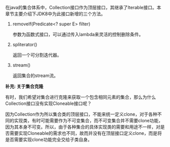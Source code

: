 在java的集合体系中，Collection接口作为顶层接口，其继承了Iterable接口。本章节主要介绍下JDK8中为此接口新增的三个方法。

1. removeIf(Predicate<? super E> filter)

   参数为函数式接口，可以通过传入lambda来灵活的控制删除条件。

2. spliterator()

   返回一个可分割迭代器。

3. stream()

   返回集合的stream流。



**补充: 关于集合克隆**

有时，我们希望对集合进行克隆来获取一个包含相同元素的集合，那么为什么Collection接口没有实现Cloneable接口呢？

因为Collection作为所以集合类的顶层接口，不能来统一定义clone，对于各种不同的实现类，有时可能需要作为不可变集合，而不可变集合并不需要clone功能，因为其本身不可变。所以，由于各种集合的具体实现类的需要和用途不一样，对是否需要实现Cloneable的需求也不同，故而并没有在顶层接口定义clone，而是将是否需要实现clone功能完全交给子类自身。